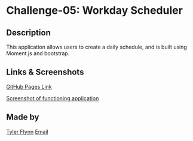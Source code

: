  # Challenge-05: Workday Scheduler

  ## Description
  This application allows users to create a daily schedule, and is built using Moment.js and bootstrap.

  ## Links & Screenshots
  [GitHub Pages Link](https://tyler94flynn.github.io/challenge-05-workday-scheduler/)  

  [Screenshot of functioning application](./screenshot.png)

  ## Made by
  [Tyler Flynn](https://github.com/tyler94flynn)
  [Email](tyler94flynn@gmail.com)
